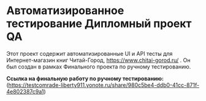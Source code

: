 # Автоматизированное тестирование Дипломный проект QA

Этот проект содержит автоматизированные UI и API тесты для Интернет-магазин книг Читай-Город, https://www.chitai-gorod.ru/ .  Он был создан в рамках Финального проекта по ручному тестированию.

**Ссылка на финальную работу по ручному тестированию:** (https://testcomrade-liberty911.yonote.ru/share/980c5be4-ddb0-41cc-871f-4e802387c9a1)
